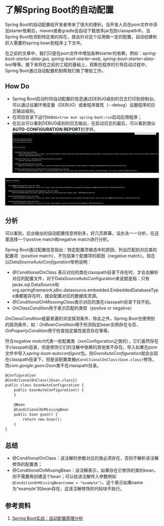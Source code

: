 # 了解Spring Boot的自动配置

Spring Boot的自动配置给开发者带来了很大的便利，当开发人员在pom文件中添加starter依赖后，maven或者gradle会自动下载很多jar包到classpath中。当Spring Boot检测到特定类的存在，就会针对这个应用做一定的配置，自动创建和织入需要的spring bean到程序上下文中。

在之前的文章中，我们只是在pom文件中增加各种starter的依赖，例如：*spring-boot-starter-data-jpa, spring-boot-starter-web, spring-boot-starter-data-test*等等。接下来将在之前的工程的基础上，观察在程序的引导启动过程中，Spring Boot通过自动配置机制帮我们做了哪些工作。

## How Do

- Spring Boot启动时将自动配置的信息通过DEBUG级别的日志打印到控制台。可以通过设置环境变量（DEBUG）或者程序属性（--debug）设置程序的日志输出级别。
- 在项目目录下运行`DEBUG=true mvn spring-boot:run`启动应用程序；
- 在后台可以看到DEBUG级别的日志输出，在启动日志的最后，可以看到类似**AUTO-CONFIGURATION REPORT**的字样。
![Positive matches](images/cd.png)

![Negative matches](images/7.png)

## 分析

可以看到，后台输出的自动配置信息特别多，好几页屏幕，没办法一一分析，在这里选择一个postive match和negative match进行分析。

Spring Boot通过配置信息指出：特定配置项被选中的原因、列出匹配到对应类的配置项（positive match）、不包括某个配置项的原因（negative match）。现在以*DataSourceAutoConfiguration*举例说明：
- *@ConditionalOnClass* 表示对应的类在classpath目录下存在时，才会去解析对应的配置文件，对于DataSourceAutoConfiguration来说就是指：只有javax.sql.DataSource和org.springframwork.jdbc.datasource.embedded.EmbeddedDatabaseType类都能存在时，就会配置对应的数据库资源。
- *@ConditionalOnMisssingClass*表示对应的类在classpath目录下找不到。
- *OnClassCondition*用于表示匹配的类型（postive or negative）

*OnClassCondition*是最普遍的浏览探测条件，除此之外，Spring Boot也使用别的探测条件，如：*OnBeanCondition*用于检测指定bean实例存在与否、*OnPropertyCondition*用于检查指定属性是否存在等等。

符合*negative match*代表一些配置类（xxxConfiguration之类的），它们虽然存在于classpath目录，但是修饰它们的注解中依赖的其他类不存在。导入如果在pom文件中导入*spring-boot-autoconfigure*包，则*GsonAutoConfiguration*就会出现在classpath目录下，但是该配置类被`@ConditionalOnClass(Gson.class)`修饰，而*com.google.gson.Gson*类不在classpath目录。

```
@Configuration
@ConditionalOnClass({Gson.class})
public class GsonAutoConfiguration {
    public GsonAutoConfiguration() {
    }

    @Bean
    @ConditionalOnMissingBean
    public Gson gson() {
        return new Gson();
    }
}
```

## 总结

- @ConditionalOnClass：该注解的参数对应的类必须存在，否则不解析该注解修饰的配置类；
- @ConditionalOnMissingBean：该注解表示，如果存在它修饰的类的bean，则不需要再创建这个bean；可以给该注解传入参数例如`@ConditionOnMissingBean(name = "example")`，这个表示如果name为“example”的bean存在，这该注解修饰的代码块不执行。

## 参考资料

1. [Spring Boot实战：自动配置原理分析](http://blog.csdn.net/liaokailin/article/details/49559951)
